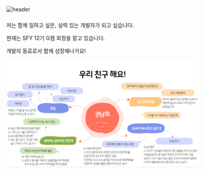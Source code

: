 ![header](https://capsule-render.vercel.app/api?type=wave&color=auto&height=300&section=header&text=🌷%20NAEM%20🌱&fontSize=90)
### 

저는 함께 일하고 싶은, 실력 있는 개발자가 되고 싶습니다.

현재는 SFY 12기 G캠 회장을 맡고 있습니다.

개발자 동료로서 함께 성장해나가요!

![image](image.png)
